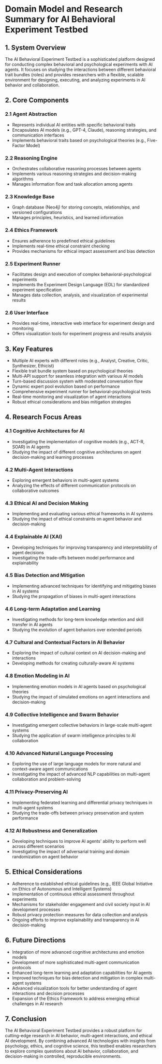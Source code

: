 # Domain Model and Research Summary for AI Behavioral Experiment Testbed

## 1. System Overview

The AI Behavioral Experiment Testbed is a sophisticated platform designed for conducting complex behavioral and psychological experiments with AI agents. It focuses on studying the interactions between different behavioral trait bundles (roles) and provides researchers with a flexible, scalable environment for designing, executing, and analyzing experiments in AI behavior and collaboration.

## 2. Core Components

### 2.1 Agent Abstraction
- Represents individual AI entities with specific behavioral traits
- Encapsulates AI models (e.g., GPT-4, Claude), reasoning strategies, and communication interfaces
- Implements behavioral traits based on psychological theories (e.g., Five-Factor Model)

### 2.2 Reasoning Engine
- Orchestrates collaborative reasoning processes between agents
- Implements various reasoning strategies and decision-making algorithms
- Manages information flow and task allocation among agents

### 2.3 Knowledge Base
- Graph database (Neo4j) for storing concepts, relationships, and versioned configurations
- Manages principles, heuristics, and learned information

### 2.4 Ethics Framework
- Ensures adherence to predefined ethical guidelines
- Implements real-time ethical constraint checking
- Provides mechanisms for ethical impact assessment and bias detection

### 2.5 Experiment Runner
- Facilitates design and execution of complex behavioral-psychological experiments
- Implements the Experiment Design Language (EDL) for standardized experiment specification
- Manages data collection, analysis, and visualization of experimental results

### 2.6 User Interface
- Provides real-time, interactive web interface for experiment design and monitoring
- Offers visualization tools for experiment progress and results analysis

## 3. Key Features

- Multiple AI experts with different roles (e.g., Analyst, Creative, Critic, Synthesizer, Ethicist)
- Flexible trait bundle system based on psychological theories
- Multi-API support for seamless integration with various AI models
- Turn-based discussion system with moderated conversation flow
- Dynamic expert pool evolution based on performance
- Comprehensive experiment runner for behavioral-psychological tests
- Real-time monitoring and visualization of agent interactions
- Robust ethical considerations and bias mitigation strategies

## 4. Research Focus Areas

### 4.1 Cognitive Architectures for AI
- Investigating the implementation of cognitive models (e.g., ACT-R, SOAR) in AI agents
- Studying the impact of different cognitive architectures on agent decision-making and learning processes

### 4.2 Multi-Agent Interactions
- Exploring emergent behaviors in multi-agent systems
- Analyzing the effects of different communication protocols on collaborative outcomes

### 4.3 Ethical AI and Decision Making
- Implementing and evaluating various ethical frameworks in AI systems
- Studying the impact of ethical constraints on agent behavior and decision-making

### 4.4 Explainable AI (XAI)
- Developing techniques for improving transparency and interpretability of agent decisions
- Investigating the trade-offs between model performance and explainability

### 4.5 Bias Detection and Mitigation
- Implementing advanced techniques for identifying and mitigating biases in AI systems
- Studying the propagation of biases in multi-agent interactions

### 4.6 Long-term Adaptation and Learning
- Investigating methods for long-term knowledge retention and skill transfer in AI agents
- Studying the evolution of agent behaviors over extended periods

### 4.7 Cultural and Contextual Factors in AI Behavior
- Exploring the impact of cultural context on AI decision-making and interactions
- Developing methods for creating culturally-aware AI systems

### 4.8 Emotion Modeling in AI
- Implementing emotion models in AI agents based on psychological theories
- Studying the impact of simulated emotions on agent interactions and decision-making

### 4.9 Collective Intelligence and Swarm Behavior
- Investigating emergent collective behaviors in large-scale multi-agent systems
- Studying the application of swarm intelligence principles to AI collaboration

### 4.10 Advanced Natural Language Processing
- Exploring the use of large language models for more natural and context-aware agent communications
- Investigating the impact of advanced NLP capabilities on multi-agent collaboration and problem-solving

### 4.11 Privacy-Preserving AI
- Implementing federated learning and differential privacy techniques in multi-agent systems
- Studying the trade-offs between privacy preservation and system performance

### 4.12 AI Robustness and Generalization
- Developing techniques to improve AI agents' ability to perform well across different scenarios
- Investigating the impact of adversarial training and domain randomization on agent behavior

## 5. Ethical Considerations

- Adherence to established ethical guidelines (e.g., IEEE Global Initiative on Ethics of Autonomous and Intelligent Systems)
- Implementation of continuous ethical assessment throughout experiments
- Mechanisms for stakeholder engagement and civil society input in AI development processes
- Robust privacy protection measures for data collection and analysis
- Ongoing efforts to improve explainability and transparency in AI decision-making

## 6. Future Directions

- Integration of more advanced cognitive architectures and emotion models
- Development of more sophisticated multi-agent communication protocols
- Enhanced long-term learning and adaptation capabilities for AI agents
- Improved techniques for bias detection and mitigation in complex multi-agent systems
- Advanced visualization tools for better understanding of agent interactions and decision processes
- Expansion of the Ethics Framework to address emerging ethical challenges in AI research

## 7. Conclusion

The AI Behavioral Experiment Testbed provides a robust platform for cutting-edge research in AI behavior, multi-agent interactions, and ethical AI development. By combining advanced AI technologies with insights from psychology, ethics, and cognitive science, this testbed enables researchers to explore complex questions about AI behavior, collaboration, and decision-making in controlled, reproducible environments.
